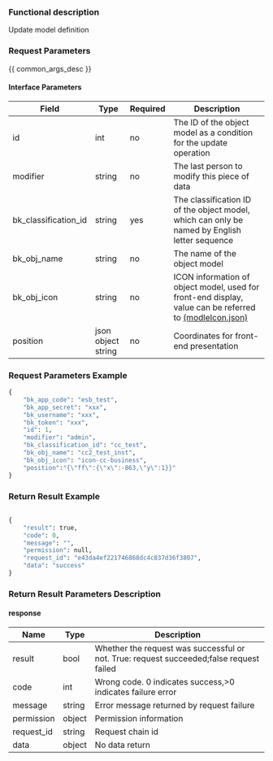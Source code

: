 ### Functional description

Update model definition

### Request Parameters

{{ common_args_desc }}

#### Interface Parameters

| Field                | Type              | Required   | Description                                   |
|---------------------|--------------------|--------|-----------------------------------------|
| id                  |  int                | no     | The ID of the object model as a condition for the update operation    |
| modifier            |  string             | no     | The last person to modify this piece of data    |
| bk_classification_id|  string             | yes  | The classification ID of the object model, which can only be named by English letter sequence|
| bk_obj_name         |  string             | no     | The name of the object model                          |
| bk_obj_icon         |  string             | no     | ICON information of object model, used for front-end display, value can be referred to [(modleIcon.json)](/static/esb/api_docs/res/cc/modleIcon.json)|
| position            |  json object string |no     | Coordinates for front-end presentation                      |



### Request Parameters Example

```python
{
    "bk_app_code": "esb_test",
    "bk_app_secret": "xxx",
    "bk_username": "xxx",
    "bk_token": "xxx",
    "id": 1,
    "modifier": "admin",
    "bk_classification_id": "cc_test",
    "bk_obj_name": "cc2_test_inst",
    "bk_obj_icon": "icon-cc-business",
    "position":"{\"ff\":{\"x\":-863,\"y\":1}}"
}
```

### Return Result Example

```python

{
    "result": true,
    "code": 0,
    "message": "",
    "permission": null,
    "request_id": "e43da4ef221746868dc4c837d36f3807",
    "data": "success"
}
```

### Return Result Parameters Description

#### response

| Name| Type| Description|
|---|---|---|
| result | bool |Whether the request was successful or not. True: request succeeded;false request failed|
| code | int |Wrong code. 0 indicates success,>0 indicates failure error|
| message | string |Error message returned by request failure|
| permission    |  object |Permission information    |
| request_id    |  string |Request chain id    |
| data | object |No data return|
